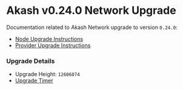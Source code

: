 # Akash v0.24.0 Network Upgrade

Documentation related to Akash Network upgrade to version `0.24.0`:

* [Node Upgrade Instructions](v0.24.0-upgrade-docs.md)
* [Provider Upgrade Instructions](mainnet6-provider-upgrade-procedure.md)

### Upgrade Details

* Upgrade Height: `12606074`
* [Upgrade Timer](https://www.mintscan.io/akash/blocks/12606074)
